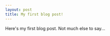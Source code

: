 ```yaml
---
layout: post
title: My first blog post!
---
```


Here's my first blog post. Not much else to say...
